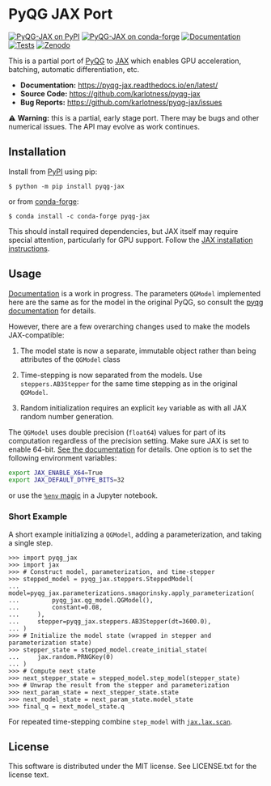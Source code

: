 # PyQG JAX Port

[![PyQG-JAX on PyPI](https://img.shields.io/pypi/v/pyqg-jax)][pypi]
[![PyQG-JAX on conda-forge](https://img.shields.io/conda/vn/conda-forge/pyqg-jax.svg)][condaforge]
[![Documentation](https://readthedocs.org/projects/pyqg-jax/badge/?version=latest)][docs]
[![Tests](https://github.com/karlotness/pyqg-jax/actions/workflows/test.yml/badge.svg)][tests]
[![Zenodo](https://zenodo.org/badge/523137021.svg)][zenodo]

This is a partial port of [PyQG](https://github.com/pyqg/pyqg) to
[JAX](https://github.com/google/jax) which enables GPU acceleration,
batching, automatic differentiation, etc.

- **Documentation:** https://pyqg-jax.readthedocs.io/en/latest/
- **Source Code:** https://github.com/karlotness/pyqg-jax
- **Bug Reports:** https://github.com/karlotness/pyqg-jax/issues

⚠️ **Warning:** this is a partial, early stage port. There may be bugs
and other numerical issues. The API may evolve as work continues.

## Installation
Install from [PyPI][pypi] using pip:
```console
$ python -m pip install pyqg-jax
```
or from [conda-forge][condaforge]:
``` console
$ conda install -c conda-forge pyqg-jax
```
This should install required dependencies, but JAX itself may require
special attention, particularly for GPU support.
Follow the [JAX installation instructions](https://jax.readthedocs.io/en/latest/installation.html).

## Usage
[Documentation][docs] is a work in progress. The parameters `QGModel`
implemented here are the same as for the model in the original PyQG,
so consult the [pyqg
documentation](https://pyqg.readthedocs.io/en/latest/) for details.

However, there are a few overarching changes used to make the models
JAX-compatible:

1. The model state is now a separate, immutable object rather than
   being attributes of the `QGModel` class

2. Time-stepping is now separated from the models. Use
   `steppers.AB3Stepper` for the same time stepping as in the original
   `QGModel`.

3. Random initialization requires an explicit `key` variable as with
   all JAX random number generation.

The `QGModel` uses double precision (`float64`) values for part of its
computation regardless of the precision setting. Make sure JAX is set
to enable 64-bit. [See the
documentation](https://jax.readthedocs.io/en/latest/notebooks/Common_Gotchas_in_JAX.html#double-64bit-precision)
for details. One option is to set the following environment variables:
```bash
export JAX_ENABLE_X64=True
export JAX_DEFAULT_DTYPE_BITS=32
```
or use the [`%env`
magic](https://ipython.readthedocs.io/en/stable/interactive/magics.html#magic-env)
in a Jupyter notebook.

### Short Example
A short example initializing a `QGModel`, adding a parameterization,
and taking a single step.
```pycon
>>> import pyqg_jax
>>> import jax
>>> # Construct model, parameterization, and time-stepper
>>> stepped_model = pyqg_jax.steppers.SteppedModel(
...     model=pyqg_jax.parameterizations.smagorinsky.apply_parameterization(
...         pyqg_jax.qg_model.QGModel(),
...         constant=0.08,
...     ),
...     stepper=pyqg_jax.steppers.AB3Stepper(dt=3600.0),
... )
>>> # Initialize the model state (wrapped in stepper and parameterization state)
>>> stepper_state = stepped_model.create_initial_state(
...     jax.random.PRNGKey(0)
... )
>>> # Compute next state
>>> next_stepper_state = stepped_model.step_model(stepper_state)
>>> # Unwrap the result from the stepper and parameterization
>>> next_param_state = next_stepper_state.state
>>> next_model_state = next_param_state.model_state
>>> final_q = next_model_state.q
```
For repeated time-stepping combine `step_model` with
[`jax.lax.scan`](https://jax.readthedocs.io/en/latest/_autosummary/jax.lax.scan.html).

## License
This software is distributed under the MIT license. See LICENSE.txt
for the license text.

[pypi]: https://pypi.org/project/pyqg-jax
[condaforge]: https://anaconda.org/conda-forge/pyqg-jax
[docs]: https://pyqg-jax.readthedocs.io/en/latest/
[tests]: https://github.com/karlotness/pyqg-jax/actions
[zenodo]: https://zenodo.org/badge/latestdoi/523137021
